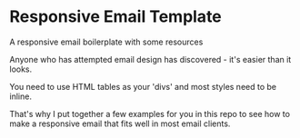 # Responsive Email Template
A responsive email boilerplate with some resources

Anyone who has attempted email design has discovered - it's easier than it looks.

You need to use HTML tables as your 'divs' and most styles need to be inline. 

That's why I put together a few examples for you in this repo to see how to make a responsive email that fits well in most email clients.
